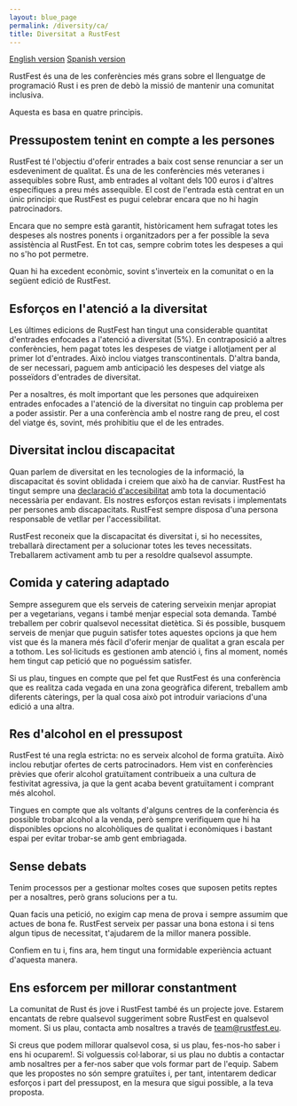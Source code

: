 ```yaml
---
layout: blue_page
permalink: /diversity/ca/
title: Diversitat a RustFest
---
```


[English version](/diversity/)
[Spanish version](/diversity/es/)

RustFest és una de les conferències més grans sobre el llenguatge de programació Rust i es pren de debò la missió de mantenir una comunitat inclusiva. 

Aquesta es basa en quatre principis.

## Pressupostem tenint en compte a les persones

RustFest té l'objectiu d'oferir entrades a baix cost sense renunciar a ser un esdeveniment de qualitat. És una de les conferències més veteranes i assequibles sobre Rust, amb entrades al voltant dels 100 euros i d'altres específiques a preu més assequible. El cost de l'entrada està centrat en un únic principi: que RustFest es pugui celebrar encara que no hi hagin patrocinadors.

Encara que no sempre està garantit, històricament hem sufragat totes les despeses als nostres ponents i organitzadors per a fer possible la seva assistència al RustFest. En tot cas, sempre cobrim totes les despeses a qui no s'ho pot permetre.

Quan hi ha excedent econòmic, sovint s'inverteix en la comunitat o en la següent edició de RustFest.

## Esforços en l'atenció a la diversitat

Les últimes edicions de RustFest han tingut una considerable quantitat d'entrades enfocades a l'atenció a diversitat (5%). En contraposició a altres conferències, hem pagat totes les despeses de viatge i allotjament per al primer lot d'entrades. Això inclou viatges transcontinentals. D'altra banda, de ser necessari, paguem amb anticipació les despeses del viatge als posseïdors d'entrades de diversitat.

Per a nosaltres, és molt important que les persones que adquireixen entrades enfocades a l'atenció de la diversitat no tinguin cap problema per a poder assistir. Per a una conferència amb el nostre rang de preu, el cost del viatge és, sovint, més prohibitiu que el de les entrades.

## Diversitat inclou discapacitat

Quan parlem de diversitat en les tecnologies de la informació, la discapacitat és sovint oblidada i creiem que això ha de canviar. RustFest ha tingut sempre una [declaració d'accesibilitat](/accessibility/) amb tota la documentació necessària per endavant. Els nostres esforços estan revisats i implementats per persones amb discapacitats. RustFest sempre disposa d'una persona responsable de vetllar per l'accessibilitat.

RustFest reconeix que la discapacitat és diversitat i, si ho necessites, treballarà directament per a solucionar totes les teves necessitats. Treballarem activament amb tu per a resoldre qualsevol assumpte.

## Comida y catering adaptado

Sempre assegurem que els serveis de catering serveixin menjar apropiat per a vegetarians, vegans i també menjar especial sota demanda. També treballem per cobrir qualsevol necessitat dietètica. Si és possible, busquem serveis de menjar que puguin satisfer totes aquestes opcions ja que hem vist que és la manera més fàcil d'oferir menjar de qualitat a gran escala per a tothom.
Les sol·licituds es gestionen amb atenció i, fins al moment, només hem tingut cap petició que no poguéssim satisfer.

Si us plau, tingues en compte que pel fet que RustFest és una conferència que es realitza cada vegada en una zona geogràfica diferent, treballem amb diferents càterings, per la qual cosa això pot introduir variacions d'una edició a una altra.

## Res d'alcohol en el pressupost

RustFest té una regla estricta: no es serveix alcohol de forma gratuïta. Això inclou rebutjar ofertes de certs patrocinadors. Hem vist en conferències prèvies que oferir alcohol gratuïtament contribueix a una cultura de festivitat agressiva, ja que la gent acaba bevent gratuïtament i comprant més alcohol.

Tingues en compte que als voltants d'alguns centres de la conferència és possible trobar alcohol a la venda, però sempre verifiquem que hi ha disponibles opcions no alcohòliques de qualitat i econòmiques i bastant espai per evitar trobar-se amb gent embriagada.


## Sense debats

Tenim processos per a gestionar moltes coses que suposen petits reptes per a nosaltres, però grans solucions per a tu.

Quan facis una petició, no exigim cap mena de prova i sempre assumim que actues de bona fe. RustFest serveix per passar una bona estona i si tens algun tipus de necessitat, t'ajudarem de la millor manera possible.

Confiem en tu i, fins ara, hem tingut una formidable experiència actuant d'aquesta manera.

## Ens esforcem per millorar constantment

La comunitat de Rust és jove i RustFest també és un projecte jove. Estarem encantats de rebre qualsevol suggeriment sobre RustFest en qualsevol moment. Si us plau, contacta amb nosaltres a través de [team@rustfest.eu](mailto:team@rustfest.eu).

Si creus que podem millorar qualsevol cosa, si us plau, fes-nos-ho saber i ens hi ocuparem!. Si volguessis col·laborar, si us plau no dubtis a contactar amb nosaltres per a fer-nos saber que vols formar part de l'equip. Sabem que les propostes no són sempre gratuïtes i, per tant, intentarem dedicar esforços i part del pressupost, en la mesura que sigui possible, a la teva proposta.
